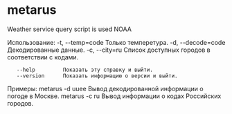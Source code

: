 # metarus
Weather service query script is used NOAA

Использование:
  -t,  --temp=code    Только темперетура.
  -d,  --decode=code  Декодированные данные.
  -c,  --city=ru      Список доступных городов в соответствии с кодами.

       --help         Показать эту справку и выйти.
       --version      Показать информацию о версии и выйти.

Примеры:
  metarus -d uuee     Вывод декодированной информации о погоде в Москве.
  metarus -c ru       Вывод информации о кодах Российских городов.
